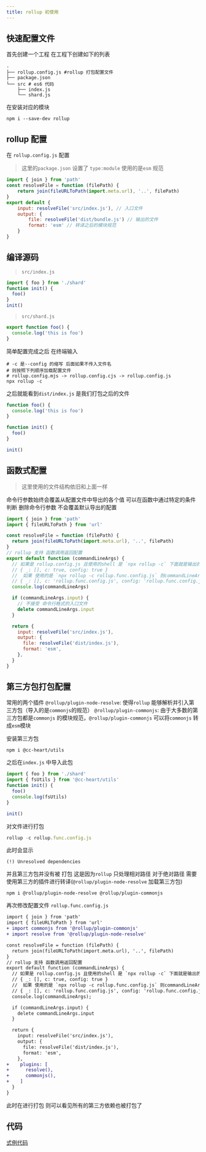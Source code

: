 ```yaml
---
title: rollup 初使用
---
```


## 快速配置文件

首先创建一个工程 在工程下创建如下的列表

```shell
.
├── rollup.config.js #rollup 打包配置文件
├── package.json
└── src # es6 代码
    ├── index.js
    └── shard.js
```

在安装对应的模块

```shell
npm i --save-dev rollup
```

## rollup 配置

在 `rollup.config.js` 配置

> 这里的`package.json` 设置了 `type:module` 使用的是`esm` 规范

```js
import { join } from 'path'
const resolveFile = function (filePath) {
    return join(fileURLToPath(import.meta.url), '..', filePath)
}
export default {
    input: resolveFile('src/index.js'), // 入口文件
    output: {
	    file: resolveFile('dist/bundle.js') // 输出的文件
	    format: 'esm' // 转译之后的模块规范
    }
}
```

## 编译源码

> `src/index.js`

```js
import { foo } from './shard'
function init() {
  foo()
}
init()
```

> `src/shard.js`

```js
export function foo() {
  console.log('this is foo')
}
```

简单配置完成之后 在终端输入

```shell
# -c 是--config 的缩写 后面如果不传入文件名
# 则按照下列顺序加载配置文件
# rollup.config.mjs -> rollup.config.cjs -> rollup.config.js
npx rollup -c
```

之后就能看到`dist/index.js` 是我们打包之后的文件

```js
function foo() {
  console.log('this is foo')
}

function init() {
  foo()
}

init()
```

## 函数式配置

> 这里使用的文件结构依旧和上面一样

命令行参数始终会覆盖从配置文件中导出的各个值 可以在函数中通过特定的条件判断 删除命令行参数 不会覆盖默认导出的配置

```js
import { join } from 'path'
import { fileURLToPath } from 'url'

const resolveFile = function (filePath) {
  return join(fileURLToPath(import.meta.url), '..', filePath)
}
// rollup 支持 函数调用返回配置
export default function (commandLineArgs) {
  // 如果是 rollup.config.js 且使用的shell 是 `npx rollup -c` 下面就是输出的结果
  // { _: [], c: true, config: true }
  //  如果 使用的是 `npx rollup -c rollup.func.config.js` 则commandLineArgs 是下面的输出结果
  // { _: [], c: 'rollup.func.config.js', config: 'rollup.func.config.js' }
  console.log(commandLineArgs)

  if (commandLineArgs.input) {
    // 不接受 命令行格式的入口文件
    delete commandLineArgs.input
  }

  return {
    input: resolveFile('src/index.js'),
    output: {
      file: resolveFile('dist/index.js'),
      format: 'esm',
    },
  }
}
```

## 第三方包打包配置

常用的两个插件
`@rollup/plugin-node-resolve`: 使得`rollup` 能够解析并引入第三方包（导入的是`commonjs`的规范）
`@rollup/plugin-commonjs`: 由于大多数的第三方包都是`commonjs` 的模块规范，`@rollup/plugin-commonjs` 可以将`commonjs` 转成`esm`模块

安装第三方包

```shell
npm i @cc-heart/utils
```

之后在`index.js` 中导入此包

```js
import { foo } from './shard'
import { fsUtils } from '@cc-heart/utils'
function init() {
  foo()
  console.log(fsUtils)
}

init()
```

对文件进行打包

```js
rollup -c rollup.func.config.js
```

此时会显示

```shell
(!) Unresolved dependencies
```

并且第三方包并没有被 打包 这是因为`rollup` 只处理相对路径 对于绝对路径 需要使用第三方的插件进行转译(`@rollup/plugin-node-resolve` 加载第三方包)

```shell
npm i @rollup/plugin-node-resolve @rollup/plugin-commonjs
```

再次修改配置文件 `rollup.func.config.js`

```diff
import { join } from 'path'
import { fileURLToPath } from 'url'
+ import commonjs from '@rollup/plugin-commonjs'
+ import resolve from '@rollup/plugin-node-resolve'

const resolveFile = function (filePath) {
  return join(fileURLToPath(import.meta.url), '..', filePath)
}
// rollup 支持 函数调用返回配置
export default function (commandLineArgs) {
  // 如果是 rollup.config.js 且使用的shell 是 `npx rollup -c` 下面就是输出的结果
  // { _: [], c: true, config: true }
  //  如果 使用的是 `npx rollup -c rollup.func.config.js` 则commandLineArgs 是下面的输出结果
  // { _: [], c: 'rollup.func.config.js', config: 'rollup.func.config.js' }
  console.log(commandLineArgs);

  if (commandLineArgs.input) {
    delete commandLineArgs.input
  }

  return {
    input: resolveFile('src/index.js'),
    output: {
      file: resolveFile('dist/index.js'),
      format: 'esm',
    },
+    plugins: [
+      resolve(),
+      commonjs(),
+    ]
  }
}
```

此时在进行打包 则可以看见所有的第三方依赖也被打包了

## 代码

[式例代码](https://github.com/cc-hearts/daily-demo/tree/master/packages/rollup/base)
